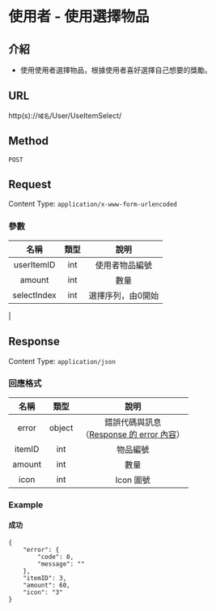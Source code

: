 # 使用者 - 使用選擇物品

## 介紹

- 使用使用者選擇物品，根據使用者喜好選擇自己想要的獎勵。

## URL

http(s)://`域名`/User/UseItemSelect/

## Method

`POST`

## Request

Content Type: `application/x-www-form-urlencoded`


### 參數

| 名稱 | 類型 | 說明 |
|:-:|:-:|:-:|
| userItemID | int | 使用者物品編號 |
| amount | int | 數量 |
| selectIndex | int | 選擇序列，由0開始 |
|

## Response

Content Type: `application/json`

### 回應格式

| 名稱 | 類型 | 說明 |
|:-:|:-:|:-:|
| error | object | 錯誤代碼與訊息<br>（[Response 的 error 內容](../response.md#error)） |
| itemID | int | 物品編號 |
| amount | int | 數量 |
| icon | int | Icon 圖號 |

### Example

#### 成功
	{
		"error": {
			"code": 0,
			"message": ""
		},
		"itemID": 3,
		"amount": 60,
		"icon": "3"
	}